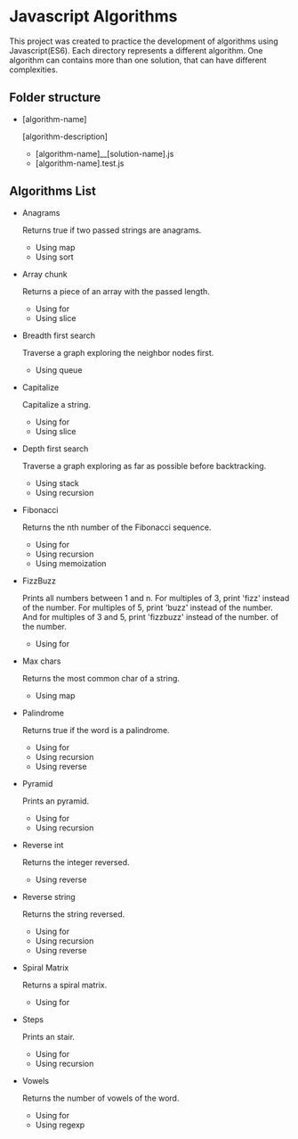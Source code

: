 # Javascript Algorithms

This project was created to practice the development of algorithms using Javascript(ES6). Each directory represents a different algorithm. One algorithm can contains more than one solution, that can have different complexities.

## Folder structure

  - [algorithm-name]

    [algorithm-description]

    - [algorithm-name]__[solution-name].js
    - [algorithm-name].test.js

## Algorithms List
  - Anagrams

    Returns true if two passed strings are anagrams.
    - Using map
    - Using sort
  - Array chunk

    Returns a piece of an array with the passed length.
    - Using for
    - Using slice

  - Breadth first search

    Traverse a graph exploring the neighbor nodes first.
    - Using queue
  - Capitalize

    Capitalize a string.
    - Using for
    - Using slice
  - Depth first search

    Traverse a graph exploring as far as possible before backtracking.
    - Using stack
    - Using recursion
  - Fibonacci

    Returns the nth number of the Fibonacci sequence.
    - Using for
    - Using recursion
    - Using memoization
  - FizzBuzz

    Prints all numbers between 1 and n. For multiples of 3, print 'fizz' instead
    of the number. For multiples of 5, print 'buzz' instead of the number. And for
    multiples of 3 and 5, print 'fizzbuzz' instead of the number.
    of the number.

      - Using for

  - Max chars

    Returns the most common char of a string.
    - Using map
  - Palindrome

    Returns true if the word is a palindrome.
    - Using for
    - Using recursion
    - Using reverse
  - Pyramid

    Prints an pyramid.
    - Using for
    - Using recursion
  - Reverse int

    Returns the integer reversed.
    - Using reverse
  - Reverse string

    Returns the string reversed.
    - Using for
    - Using recursion
    - Using reverse
  - Spiral Matrix

    Returns a spiral matrix.
      - Using for
  - Steps

    Prints an stair.
    - Using for
    - Using recursion
  - Vowels

    Returns the number of vowels of the word.
    - Using for
    - Using regexp